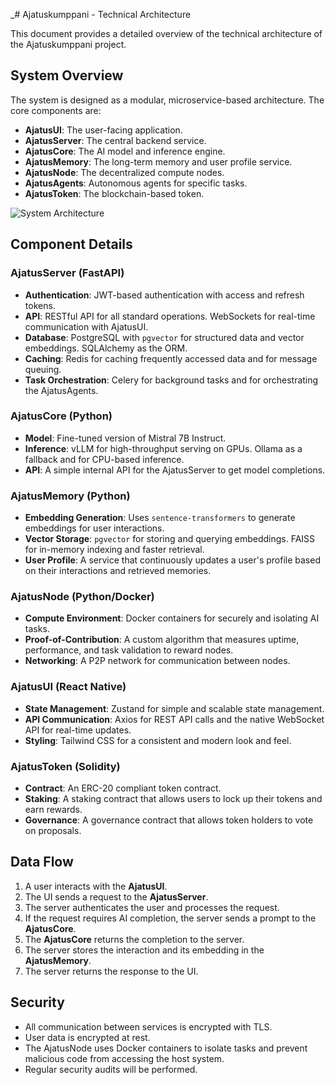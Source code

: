 _# Ajatuskumppani - Technical Architecture

This document provides a detailed overview of the technical architecture of the Ajatuskumppani project.

## System Overview

The system is designed as a modular, microservice-based architecture. The core components are:

-   **AjatusUI**: The user-facing application.
-   **AjatusServer**: The central backend service.
-   **AjatusCore**: The AI model and inference engine.
-   **AjatusMemory**: The long-term memory and user profile service.
-   **AjatusNode**: The decentralized compute nodes.
-   **AjatusAgents**: Autonomous agents for specific tasks.
-   **AjatusToken**: The blockchain-based token.

![System Architecture](/home/ubuntu/ajatuskumppani/docs/architecture/system_architecture.png)

## Component Details

### AjatusServer (FastAPI)

-   **Authentication**: JWT-based authentication with access and refresh tokens.
-   **API**: RESTful API for all standard operations. WebSockets for real-time communication with AjatusUI.
-   **Database**: PostgreSQL with `pgvector` for structured data and vector embeddings. SQLAlchemy as the ORM.
-   **Caching**: Redis for caching frequently accessed data and for message queuing.
-   **Task Orchestration**: Celery for background tasks and for orchestrating the AjatusAgents.

### AjatusCore (Python)

-   **Model**: Fine-tuned version of Mistral 7B Instruct.
-   **Inference**: vLLM for high-throughput serving on GPUs. Ollama as a fallback and for CPU-based inference.
-   **API**: A simple internal API for the AjatusServer to get model completions.

### AjatusMemory (Python)

-   **Embedding Generation**: Uses `sentence-transformers` to generate embeddings for user interactions.
-   **Vector Storage**: `pgvector` for storing and querying embeddings. FAISS for in-memory indexing and faster retrieval.
-   **User Profile**: A service that continuously updates a user's profile based on their interactions and retrieved memories.

### AjatusNode (Python/Docker)

-   **Compute Environment**: Docker containers for securely and isolating AI tasks.
-   **Proof-of-Contribution**: A custom algorithm that measures uptime, performance, and task validation to reward nodes.
-   **Networking**: A P2P network for communication between nodes.

### AjatusUI (React Native)

-   **State Management**: Zustand for simple and scalable state management.
-   **API Communication**: Axios for REST API calls and the native WebSocket API for real-time updates.
-   **Styling**: Tailwind CSS for a consistent and modern look and feel.

### AjatusToken (Solidity)

-   **Contract**: An ERC-20 compliant token contract.
-   **Staking**: A staking contract that allows users to lock up their tokens and earn rewards.
-   **Governance**: A governance contract that allows token holders to vote on proposals.

## Data Flow

1.  A user interacts with the **AjatusUI**.
2.  The UI sends a request to the **AjatusServer**.
3.  The server authenticates the user and processes the request.
4.  If the request requires AI completion, the server sends a prompt to the **AjatusCore**.
5.  The **AjatusCore** returns the completion to the server.
6.  The server stores the interaction and its embedding in the **AjatusMemory**.
7.  The server returns the response to the UI.

## Security

-   All communication between services is encrypted with TLS.
-   User data is encrypted at rest.
-   The AjatusNode uses Docker containers to isolate tasks and prevent malicious code from accessing the host system.
-   Regular security audits will be performed.

